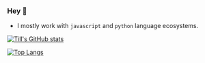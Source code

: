 ### Hey 👋

- I mostly work with `javascript` and `python` language ecosystems.


[![Till's GitHub stats](https://github-readme-stats.vercel.app/api?username=crylonblue&show_icons=true&theme=tokyonight&count_private=true&hide=contribs)](https://github.com/crylonblue/github-readme-stats)

[![Top Langs](https://github-readme-stats.vercel.app/api/top-langs/?username=crylonblue&hide=dart,hcl,objective-c,java,dockerfile,swift,kotlin,html,shell)](https://github.com/crylonblue/)

<!--
**crylonblue/crylonblue** is a ✨ _special_ ✨ repository because its `README.md` (this file) appears on your GitHub profile.

Here are some ideas to get you started:

- 🔭 I’m currently working on ...
- 🌱 I’m currently learning ...
- 👯 I’m looking to collaborate on ...
- 🤔 I’m looking for help with ...
- 💬 Ask me about ...
- 📫 How to reach me: ...
- 😄 Pronouns: ...
- ⚡ Fun fact: ...
-->
